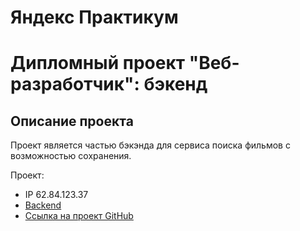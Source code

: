 # Яндекс Практикум
# Дипломный проект "Веб-разработчик": бэкенд
## Описание проекта  
Проект является частью бэкэнда для сервиса поиска фильмов с возможностью сохранения.

Проект:
* IP 62.84.123.37
* [Backend](api.movies.antonyromanetc.nomoredomains.work)
* [Ссылка на проект GitHub](https://github.com/AntonRomanetc/movies-explorer-api/tree/level-1)